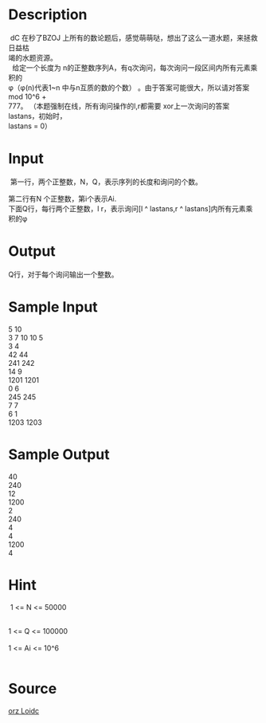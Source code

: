 
# Description

<div class="content"><div>
<div> dC 在秒了BZOJ 上所有的数论题后，感觉萌萌哒，想出了这么一道水题，来拯救日益枯</div>
<div>竭的水题资源。 </div>
<div>  给定一个长度为 n的正整数序列A，有q次询问，每次询问一段区间内所有元素乘积的</div>
<div>φ（φ(n)代表1~n 中与n互质的数的个数） 。由于答案可能很大，所以请对答案 mod 10^6 + </div>
<div>777。 （本题强制在线，所有询问操作的l,r都需要 xor上一次询问的答案 lastans，初始时，</div>
<div>lastans = 0） </div>
</div>
<p></p></div>

# Input

<div class="content"><p> 第一行，两个正整数，N，Q，表示序列的长度和询问的个数。 </p>
<div>第二行有N 个正整数，第i个表示Ai. </div>
<div>下面Q行，每行两个正整数，l r，表示询问[l ^ lastans,r ^ lastans]内所有元素乘积的φ </div></div>

# Output

<div class="content"><p>Q行，对于每个询问输出一个整数。 </p></div>

# Sample Input

<div class="content"><span class="sampledata">5 10<br/>
3 7 10 10 5 <br/>
3 4<br/>
42 44<br/>
241 242<br/>
14 9<br/>
1201 1201<br/>
0 6<br/>
245 245<br/>
7 7<br/>
6 1<br/>
1203 1203<br/>
</span></div>

# Sample Output

<div class="content"><span class="sampledata">40<br/>
240<br/>
12<br/>
1200<br/>
2<br/>
240<br/>
4<br/>
4<br/>
1200<br/>
4<br/>
</span></div>

# Hint

<div class="content"><p></p><p> 1 &lt;= N &lt;= 50000 </p><br/>
<div>1 &lt;= Q &lt;= 100000 </div><br/>
<div>1 &lt;= Ai &lt;= 10^6 </div><br/>
<div></div><p></p></div>

# Source

<div class="content"><p><a href="problemset.php?search=orz Loidc">orz Loidc</a></p></div>

